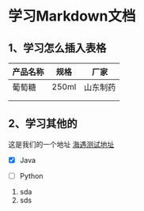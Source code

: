 # 学习Markdown文档

## 1、学习怎么插入表格

| 产品名称 | 规格  | 厂家     |
| -------- | ----- | -------- |
| 葡萄糖   | 250ml | 山东制药 |
|          |       |          |
|          |       |          |

## 2、学习其他的

这是我们的一个地址 [海遇测试地址](http://www.haiyusoft.com)

- [x] Java

- [ ] Python



1. sda
2. sds



